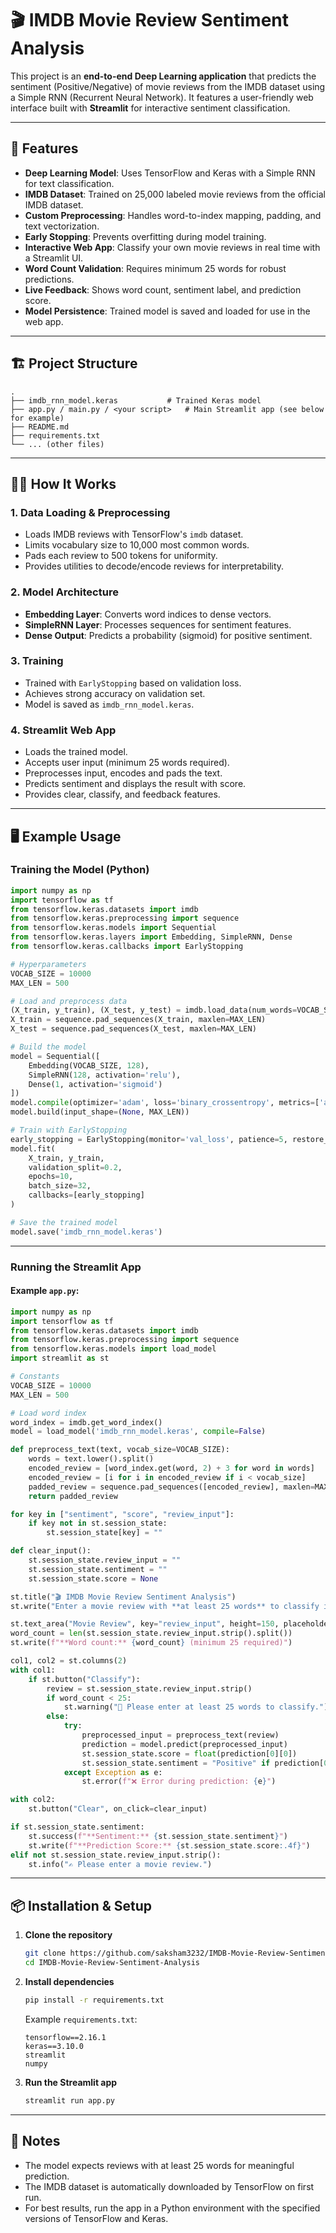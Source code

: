 # 🎬 IMDB Movie Review Sentiment Analysis

This project is an **end-to-end Deep Learning application** that predicts the sentiment (Positive/Negative) of movie reviews from the IMDB dataset using a Simple RNN (Recurrent Neural Network). It features a user-friendly web interface built with **Streamlit** for interactive sentiment classification.

---

## 🚀 Features

- **Deep Learning Model**: Uses TensorFlow and Keras with a Simple RNN for text classification.
- **IMDB Dataset**: Trained on 25,000 labeled movie reviews from the official IMDB dataset.
- **Custom Preprocessing**: Handles word-to-index mapping, padding, and text vectorization.
- **Early Stopping**: Prevents overfitting during model training.
- **Interactive Web App**: Classify your own movie reviews in real time with a Streamlit UI.
- **Word Count Validation**: Requires minimum 25 words for robust predictions.
- **Live Feedback**: Shows word count, sentiment label, and prediction score.
- **Model Persistence**: Trained model is saved and loaded for use in the web app.

---

## 🏗️ Project Structure

```
.
├── imdb_rnn_model.keras           # Trained Keras model
├── app.py / main.py / <your script>   # Main Streamlit app (see below for example)
├── README.md
├── requirements.txt
└── ... (other files)
```

---

## 🧑‍💻 How It Works

### 1. Data Loading & Preprocessing

- Loads IMDB reviews with TensorFlow's `imdb` dataset.
- Limits vocabulary size to 10,000 most common words.
- Pads each review to 500 tokens for uniformity.
- Provides utilities to decode/encode reviews for interpretability.

### 2. Model Architecture

- **Embedding Layer**: Converts word indices to dense vectors.
- **SimpleRNN Layer**: Processes sequences for sentiment features.
- **Dense Output**: Predicts a probability (sigmoid) for positive sentiment.

### 3. Training

- Trained with `EarlyStopping` based on validation loss.
- Achieves strong accuracy on validation set.
- Model is saved as `imdb_rnn_model.keras`.

### 4. Streamlit Web App

- Loads the trained model.
- Accepts user input (minimum 25 words required).
- Preprocesses input, encodes and pads the text.
- Predicts sentiment and displays the result with score.
- Provides clear, classify, and feedback features.

---

## 🖥️ Example Usage

### Training the Model (Python)

```python
import numpy as np
import tensorflow as tf
from tensorflow.keras.datasets import imdb
from tensorflow.keras.preprocessing import sequence
from tensorflow.keras.models import Sequential
from tensorflow.keras.layers import Embedding, SimpleRNN, Dense
from tensorflow.keras.callbacks import EarlyStopping

# Hyperparameters
VOCAB_SIZE = 10000
MAX_LEN = 500

# Load and preprocess data
(X_train, y_train), (X_test, y_test) = imdb.load_data(num_words=VOCAB_SIZE)
X_train = sequence.pad_sequences(X_train, maxlen=MAX_LEN)
X_test = sequence.pad_sequences(X_test, maxlen=MAX_LEN)

# Build the model
model = Sequential([
    Embedding(VOCAB_SIZE, 128),
    SimpleRNN(128, activation='relu'),
    Dense(1, activation='sigmoid')
])
model.compile(optimizer='adam', loss='binary_crossentropy', metrics=['accuracy'])
model.build(input_shape=(None, MAX_LEN))

# Train with EarlyStopping
early_stopping = EarlyStopping(monitor='val_loss', patience=5, restore_best_weights=True)
model.fit(
    X_train, y_train,
    validation_split=0.2,
    epochs=10,
    batch_size=32,
    callbacks=[early_stopping]
)

# Save the trained model
model.save('imdb_rnn_model.keras')
```

---

### Running the Streamlit App

#### Example `app.py`:

```python
import numpy as np
import tensorflow as tf
from tensorflow.keras.datasets import imdb
from tensorflow.keras.preprocessing import sequence
from tensorflow.keras.models import load_model
import streamlit as st

# Constants
VOCAB_SIZE = 10000
MAX_LEN = 500

# Load word index
word_index = imdb.get_word_index()
model = load_model('imdb_rnn_model.keras', compile=False)

def preprocess_text(text, vocab_size=VOCAB_SIZE):
    words = text.lower().split()
    encoded_review = [word_index.get(word, 2) + 3 for word in words]
    encoded_review = [i for i in encoded_review if i < vocab_size]
    padded_review = sequence.pad_sequences([encoded_review], maxlen=MAX_LEN)
    return padded_review

for key in ["sentiment", "score", "review_input"]:
    if key not in st.session_state:
        st.session_state[key] = ""

def clear_input():
    st.session_state.review_input = ""
    st.session_state.sentiment = ""
    st.session_state.score = None

st.title("🎬 IMDB Movie Review Sentiment Analysis")
st.write("Enter a movie review with **at least 25 words** to classify it as Positive or Negative.")

st.text_area("Movie Review", key="review_input", height=150, placeholder="Type your movie review here...")
word_count = len(st.session_state.review_input.strip().split())
st.write(f"**Word count:** {word_count} (minimum 25 required)")

col1, col2 = st.columns(2)
with col1:
    if st.button("Classify"):
        review = st.session_state.review_input.strip()
        if word_count < 25:
            st.warning("🚫 Please enter at least 25 words to classify.")
        else:
            try:
                preprocessed_input = preprocess_text(review)
                prediction = model.predict(preprocessed_input)
                st.session_state.score = float(prediction[0][0])
                st.session_state.sentiment = "Positive" if prediction[0][0] > 0.5 else "Negative"
            except Exception as e:
                st.error(f"❌ Error during prediction: {e}")

with col2:
    st.button("Clear", on_click=clear_input)

if st.session_state.sentiment:
    st.success(f"**Sentiment:** {st.session_state.sentiment}")
    st.write(f"**Prediction Score:** {st.session_state.score:.4f}")
elif not st.session_state.review_input.strip():
    st.info("✍️ Please enter a movie review.")
```

---

## 📦 Installation & Setup

1. **Clone the repository**

   ```bash
   git clone https://github.com/saksham3232/IMDB-Movie-Review-Sentiment-Analysis.git
   cd IMDB-Movie-Review-Sentiment-Analysis
   ```

2. **Install dependencies**

   ```bash
   pip install -r requirements.txt
   ```

   Example `requirements.txt`:
   ```
   tensorflow==2.16.1
   keras==3.10.0
   streamlit
   numpy
   ```

3. **Run the Streamlit app**

   ```bash
   streamlit run app.py
   ```

---

## 📝 Notes

- The model expects reviews with at least 25 words for meaningful prediction.
- The IMDB dataset is automatically downloaded by TensorFlow on first run.
- For best results, run the app in a Python environment with the specified versions of TensorFlow and Keras.

